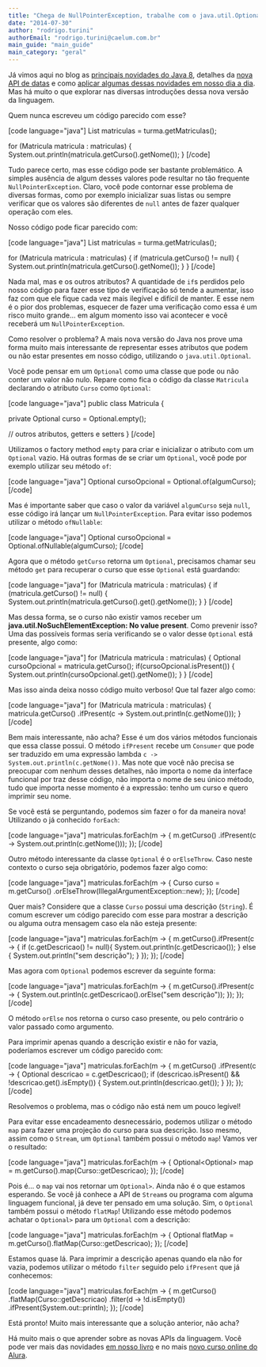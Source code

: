 ```yaml
---
title: "Chega de NullPointerException, trabalhe com o java.util.Optional!"
date: "2014-07-30"
author: "rodrigo.turini"
authorEmail: "rodrigo.turini@caelum.com.br"
main_guide: "main_guide"
main_category: "geral"
---
```


Já vimos aqui no blog as [principais novidades do Java 8](https://blog.caelum.com.br/o-minimo-que-voce-deve-saber-de-java-8/), detalhes da [nova API de datas](https://blog.caelum.com.br/conheca-a-nova-api-de-datas-do-java-8/) e como [aplicar algumas dessas novidades em nosso dia a dia](https://blog.caelum.com.br/streams-e-datas-para-os-desafios-do-dia-a-dia-no-java-8/). Mas há muito o que explorar nas diversas introduções dessa nova versão da linguagem.

Quem nunca escreveu um código parecido com esse?

\[code language="java"\] List<Matricula> matriculas = turma.getMatriculas();

for (Matricula matricula : matriculas) { System.out.println(matricula.getCurso().getNome()); } \[/code\]

Tudo parece certo, mas esse código pode ser bastante problemático. A simples ausência de algum desses valores pode resultar no tão frequente `NullPointerException`. Claro, você pode contornar esse problema de diversas formas, como por exemplo inicializar suas listas ou sempre verificar que os valores são diferentes de `null` antes de fazer qualquer operação com eles.

Nosso código pode ficar parecido com:

\[code language="java"\] List<Matricula> matriculas = turma.getMatriculas();

for (Matricula matricula : matriculas) { if (matricula.getCurso() != null) { System.out.println(matricula.getCurso().getNome()); } } \[/code\]

Nada mal, mas e os outros atributos? A quantidade de `if`s perdidos pelo nosso código para fazer esse tipo de verificação só tende a aumentar, isso faz com que ele fique cada vez mais ilegível e difícil de manter. E esse nem é o pior dos problemas, esquecer de fazer uma verificação como essa é um risco muito grande... em algum momento isso vai acontecer e você receberá um `NullPointerException`.

Como resolver o problema? A mais nova versão do Java nos prove uma forma muito mais interessante de representar esses atributos que podem ou não estar presentes em nosso código, utilizando o `java.util.Optional`.

Você pode pensar em um `Optional` como uma classe que pode ou não conter um valor não nulo. Repare como fica o código da classe `Matricula` declarando o atributo `Curso` como `Optional`:

\[code language="java"\] public class Matricula {

private Optional<Curso> curso = Optional.empty();

// outros atributos, getters e setters } \[/code\]

Utilizamos o factory method `empty` para criar e inicializar o atributo com um `Optional` vazio. Há outras formas de se criar um `Optional`, você pode por exemplo utilizar seu método `of`:

\[code language="java"\] Optional<Curso> cursoOpcional = Optional.of(algumCurso); \[/code\]

Mas é importante saber que caso o valor da variável `algumCurso` seja `null`, esse código irá lançar um `NullPointerException`. Para evitar isso podemos utilizar o método `ofNullable`:

\[code language="java"\] Optional<Curso> cursoOpcional = Optional.ofNullable(algumCurso); \[/code\]

Agora que o método `getCurso` retorna um `Optional`, precisamos chamar seu método `get` para recuperar o curso que esse `Optional` está guardando:

\[code language="java"\] for (Matricula matricula : matriculas) { if (matricula.getCurso() != null) { System.out.println(matricula.getCurso().get().getNome()); } } \[/code\]

Mas dessa forma, se o curso não existir vamos receber um **java.util.NoSuchElementException: No value present**. Como prevenir isso? Uma das possíveis formas seria verificando se o valor desse `Optional` está presente, algo como:

\[code language="java"\] for (Matricula matricula : matriculas) { Optional<Curso> cursoOpcional = matricula.getCurso(); if(cursoOpcional.isPresent()) { System.out.println(cursoOpcional.get().getNome()); } } \[/code\]

Mas isso ainda deixa nosso código muito verboso! Que tal fazer algo como:

\[code language="java"\] for (Matricula matricula : matriculas) { matricula.getCurso() .ifPresent(c -> System.out.println(c.getNome())); } \[/code\]

Bem mais interessante, não acha? Esse é um dos vários métodos funcionais que essa classe possui. O método `ifPresent` recebe um `Consumer` que pode ser traduzido em uma expressão lambda `c -> System.out.println(c.getNome())`. Mas note que você não precisa se preocupar com nenhum desses detalhes, não importa o nome da interface funcional por traz desse código, não importa o nome de seu único método, tudo que importa nesse momento é a expressão: tenho um curso e quero imprimir seu nome.

Se você está se perguntando, podemos sim fazer o for da maneira nova! Utilizando o já conhecido `forEach`:

\[code language="java"\] matriculas.forEach(m -> { m.getCurso() .ifPresent(c -> System.out.println(c.getNome())); }); \[/code\]

Outro método interessante da classe `Optional` é o `orElseThrow`. Caso neste contexto o curso seja obrigatório, podemos fazer algo como:

\[code language="java"\] matriculas.forEach(m -> { Curso curso = m.getCurso() .orElseThrow(IllegalArgumentException::new); }); \[/code\]

Quer mais? Considere que a classe `Curso` possui uma descrição (`String`). É comum escrever um código parecido com esse para mostrar a descrição ou alguma outra mensagem caso ela não esteja presente:

\[code language="java"\] matriculas.forEach(m -> { m.getCurso().ifPresent(c -> { if (c.getDescricao() != null){ System.out.println(c.getDescricao()); } else { System.out.println("sem descrição"); } }); }); \[/code\]

Mas agora com `Optional` podemos escrever da seguinte forma:

\[code language="java"\] matriculas.forEach(m -> { m.getCurso().ifPresent(c -> { System.out.println(c.getDescricao().orElse("sem descrição")); }); }); \[/code\]

O método `orElse` nos retorna o curso caso presente, ou pelo contrário o valor passado como argumento.

Para imprimir apenas quando a descrição existir e não for vazia, poderíamos escrever um código parecido com:

\[code language="java"\] matriculas.forEach(m -> { m.getCurso() .ifPresent(c -> { Optional<String> descricao = c.getDescricao(); if (descricao.isPresent() && !descricao.get().isEmpty()) { System.out.println(descricao.get()); } }); }); \[/code\]

Resolvemos o problema, mas o código não está nem um pouco legível!

Para evitar esse encadeamento desnecessário, podemos utilizar o método `map` para fazer uma projeção do curso para sua descrição. Isso mesmo, assim como o `Stream`, um `Optional` também possui o método `map`! Vamos ver o resultado:

\[code language="java"\] matriculas.forEach(m -> { Optional<Optional<String>> map = m.getCurso().map(Curso::getDescricao); }); \[/code\]

Pois é... o `map` vai nos retornar um `Optional>`. Ainda não é o que estamos esperando. Se você já conhece a API de `Stream`s ou programa com alguma linguagem funcional, já deve ter pensado em uma solução. Sim, o `Optional` também possui o método `flatMap`! Utilizando esse método podemos achatar o `Optional>` para um `Optional` com a descrição:

\[code language="java"\] matriculas.forEach(m -> { Optional<String> flatMap = m.getCurso().flatMap(Curso::getDescricao); }); \[/code\]

Estamos quase lá. Para imprimir a descrição apenas quando ela não for vazia, podemos utilizar o método `filter` seguido pelo `ifPresent` que já conhecemos:

\[code language="java"\] matriculas.forEach(m -> { m.getCurso() .flatMap(Curso::getDescricao) .filter(d -> !d.isEmpty()) .ifPresent(System.out::println); }); \[/code\]

Está pronto! Muito mais interessante que a solução anterior, não acha?

Há muito mais o que aprender sobre as novas APIs da linguagem. Você pode ver mais das novidades [em nosso livro](http://www.casadocodigo.com.br/products/livro-java8) e no mais [novo curso online do Alura](http://www.alura.com.br/).
